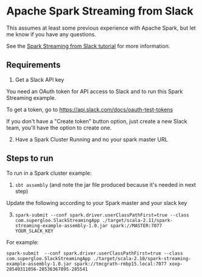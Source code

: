 # Apache Spark Streaming from Slack

This assumes at least some previous experience with Apache Spark, but let me know if you have any questions.

See the [Spark Streaming from Slack tutorial](https://supergloo.com/spark-streaming/spark-streaming-example-from-slack/) for more information.

## Requirements
1) Get a Slack API key

You need an OAuth token for API access to Slack and to run this Spark Streaming example.  

To get a token, go to https://api.slack.com/docs/oauth-test-tokens

If you don't have a "Create token" button option, just create a new Slack team, you'll have the option to create one.


2) Have a Spark Cluster Running and no your spark master URL

## Steps to run
To run in a Spark cluster example:
1) `sbt assembly` (and note the jar file produced because it's needed in next step)

Update the following according to your Spark master and your slack key

3) `spark-submit --conf spark.driver.userClassPathFirst=true --class com.supergloo.SlackStreamingApp ./target/scala-2.11/spark-streaming-example-assembly-1.0.jar spark://MASTER:7077 YOUR_SLACK_KEY`


For example:

`spark-submit  --conf spark.driver.userClassPathFirst=true --class com.supergloo.SlackStreamingApp ./target/scala-2.10/spark-streaming-example-assembly-1.0.jar spark://tmcgrath-rmbp15.local:7077 xoxp-28540311056-28536367895-285541`
